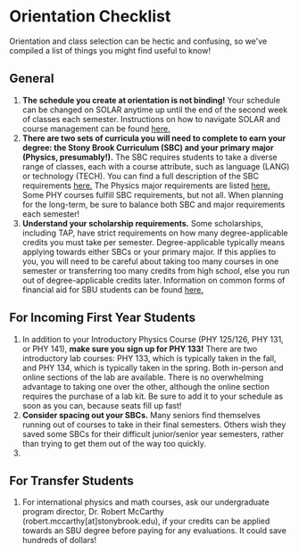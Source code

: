 # Orientation Checklist

Orientation and class selection can be hectic and confusing, so we've compiled a list of things you might find useful to know!

## General
1. **The schedule you create at orientation is not binding!** Your schedule can be changed on SOLAR anytime up until the end of the second week of classes each semester. Instructions on how to navigate SOLAR and course management can be found [here.](https://it.stonybrook.edu/services/solar/solar-for-students)
2. **There are two sets of curricula you will need to complete to earn your degree: the Stony Brook Curriculum (SBC) and your primary major (Physics, presumably!).** The SBC requires students to take a diverse range of classes, each with a course attribute, such as language (LANG) or technology (TECH). You can find a full description of the SBC requirements [here.](https://www.stonybrook.edu/sb/bulletin/current/policiesandregulations/degree_requirements/categoriesandlearningoutcomes.php) The Physics major requirements are listed [here.](https://www.stonybrook.edu/sb/bulletin/current/academicprograms/phy/degreesandrequirements.php) Some PHY courses fulfill SBC requirements, but not all. When planning for the long-term, be sure to balance both SBC and major requirements each semester!
3. **Understand your scholarship requirements.** Some scholarships, including TAP, have strict requirements on how many degree-applicable credits you must take per semester. Degree-applicable typically means applying towards either SBCs or your primary major. If this applies to you, you will need to be careful about taking too many courses in one semester or transferring too many credits from high school, else you run out of degree-applicable credits later. Information on common forms of financial aid for SBU students can be found [here.](https://www.stonybrook.edu/commcms/finaid/undergraduate/types_of_aid/)

## For Incoming First Year Students

1. In addition to your Introductory Physics Course (PHY 125/126, PHY 131, or PHY 141), **make sure you sign up for PHY 133!** There are two introductory lab courses: PHY 133, which is typically taken in the fall, and PHY 134, which is typically taken in the spring. Both in-person and online sections of the lab are available. There is no overwhelming advantage to taking one over the other, although the online section requires the purchase of a lab kit. Be sure to add it to your schedule as soon as you can, because seats fill up fast!
2. **Consider spacing out your SBCs.** Many seniors find themselves running out of courses to take in their final semesters. Others wish they saved some SBCs for their difficult junior/senior year semesters, rather than trying to get them out of the way too quickly.
3.

## For Transfer Students

1. For international physics and math courses, ask our undergraduate program director, Dr. Robert McCarthy (robert.mccarthy[at]stonybrook.edu), if your credits can be applied towards an SBU degree before paying for any evaluations. It could save hundreds of dollars!

